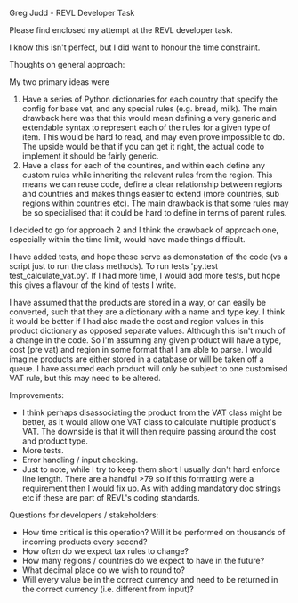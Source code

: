 Greg Judd - REVL Developer Task

Please find enclosed my attempt at the REVL developer task.

I know this isn't perfect, but I did want to honour the time constraint.

Thoughts on general approach:

My two primary ideas were
1) Have a series of Python dictionaries for each country that specify the config for base vat, and any special rules
   (e.g. bread, milk). The main drawback here was that this would mean defining a very generic and extendable syntax to 
   represent each of the rules for a given type of item. This would be hard to read, and may even prove impossible to do.
   The upside would be that if you can get it right, the actual code to implement it should be fairly generic.
2) Have a class for each of the countires, and within each define any custom rules while inheriting the relevant rules from 
   the region. This means we can reuse code, define a clear relationship between regions and countries and makes things easier 
   to extend (more countries, sub regions within countries etc). The main drawback is that some rules may be so specialised 
   that it could be hard to define in terms of parent rules.
   
I decided to go for approach 2 and I think the drawback of approach one, especially within the time limit, would have made 
things difficult.

I have added tests, and hope these serve as demonstation of the code (vs a script just to run the class methods).
To run tests 'py.test test_calculate_vat.py'. If I had more time, I would add more tests, but hope this gives a flavour of
the kind of tests I write.

I have assumed that the products are stored in a way, or can easily be converted, such that they are a dictionary with a name
and type key. I think it would be better if I had also made the cost and region values in this product dictionary as opposed separate values. Although this isn't much of a change in the code.
So I'm assuming any given product will have a type, cost (pre vat) and region in some format that I am able to parse.
I would imagine products are either stored in a database or will be taken off a queue.
I have assumed each product will only be subject to one customised VAT rule, but this may need to be altered.

Improvements:
- I think perhaps disassociating the product from the VAT class might be better, as it would allow one VAT class to calculate
  multiple product's VAT. The downside is that it will then require passing around the cost and product type.
- More tests.
- Error handling / input checking.
- Just to note, while I try to keep them short I usually don't hard enforce line length. There are a handful >79 so if this
  formatting were a requirement then I would fix up. As with adding mandatory doc strings etc if these are part of REVL's
  coding standards.

Questions for developers / stakeholders:
- How time critical is this operation? Will it be performed on thousands of incoming products every second?
- How often do we expect tax rules to change?
- How many regions / countries do we expect to have in the future? 
- What decimal place do we wish to round to?
- Will every value be in the correct currency and need to be returned in the correct currency (i.e. different from input)?

